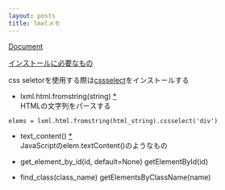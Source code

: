 ```yaml
---
layout: posts
title: lmxlメモ
---
```

[Document](http://lxml.de/)  

[インストールに必要なもの](http://lxml.de/installation.html#requirements)  

css seletorを使用する際は[cssselect](https://pypi.python.org/pypi/cssselect)をインストールする  

* lxml.html.fromstring(string) [\*](http://lxml.de/lxmlhtml.html#parsing-html)  
HTMLの文字列をパースする  

```
elems = lxml.html.fromstring(html_string).cssselect('div')
```

* text_content() [\*](http://lxml.de/lxmlhtml.html#html-element-methods)  
JavaScriptのelem.textContent()のようなもの

* get_element_by_id(id, default=None)
getElementById(id)

* find_class(class_name)
getElementsByClassName(name)
